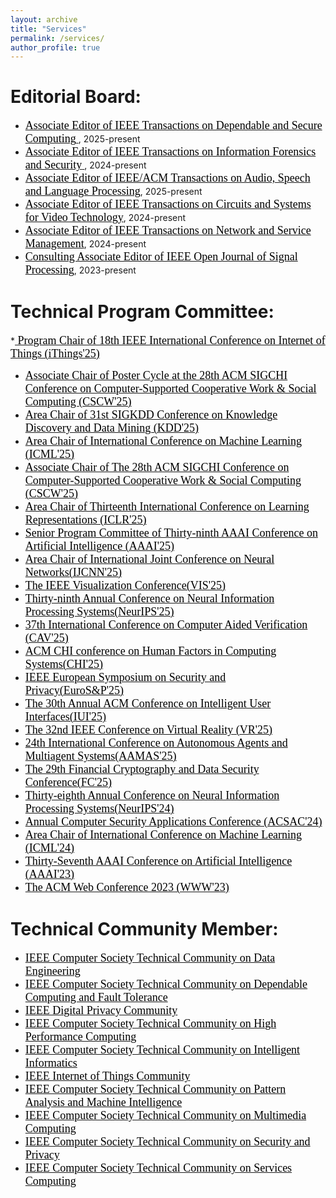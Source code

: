 ```yaml
---
layout: archive
title: "Services"
permalink: /services/
author_profile: true
---
```


Editorial Board:
======
* [ <font face="Times New Roman" color=black size=4>Associate Editor of IEEE Transactions on Dependable and Secure Computing</font> ](https://www.computer.org/csdl/journal/tq/about/107350?title=Editorial%20Board&periodical=IEEE%20Transactions%20on%20Dependable%20and%20Secure%20Computing), 2025-present
* [ <font face="Times New Roman" color=black size=4>Associate Editor of IEEE Transactions on Information Forensics and Security</font> ](https://signalprocessingsociety.org/publications-resources/ieee-transactions-information-forensics-and-security/editorial-board), 2024-present
*  [ <font face="Times New Roman" color=black size=4>Associate Editor of IEEE/ACM Transactions on Audio, Speech and Language Processing</font>](https://signalprocessingsociety.org/publications-resources/ieee-transactions-audio-speech-and-language-processing/editorial-board), 2025-present
* [ <font face="Times New Roman" color=black size=4>Associate Editor of IEEE Transactions on Circuits and Systems for Video Technology</font>](https://ieee-cas.org/publication/tcsvt), 2024-present
* [ <font face="Times New Roman" color=black size=4>Associate Editor of IEEE Transactions on Network and Service Management</font>](https://www.comsoc.org/publications/journals/ieee-tnsm/ieee-transactions-network-and-service-management-editorial-board), 2024-present
* [ <font face="Times New Roman" color=black size=4>Consulting Associate Editor of IEEE Open Journal of Signal Processing</font>](https://signalprocessingsociety.org/publications-resources/ieee-open-journal-signal-processing/editorial-board), 2023-present


Technical Program Committee:
======
*[<font face="Times New Roman" color=black size=4> Program Chair of 18th IEEE International Conference on Internet of Things (iThings'25)</font>](https://ieee-cybermatics.org/2025/ithings/)
*   [<font face="Times New Roman" color=black size=4> Associate Chair of Poster Cycle at the 28th ACM SIGCHI Conference on Computer-Supported Cooperative Work & Social Computing (CSCW'25)</font>](https://cscw.acm.org/2025/)
*  [ <font face="Times New Roman" color=black size=4> Area Chair of 31st SIGKDD Conference on Knowledge Discovery and Data Mining (KDD'25) </font>](https://kdd2025.kdd.org/applied-data-science-ads-track-call-for-papers/)
*   [ <font face="Times New Roman" color=black size=4> Area Chair of International Conference on Machine Learning (ICML'25) </font>](https://icml.cc/)
*   [<font face="Times New Roman" color=black size=4> Associate Chair of The 28th ACM SIGCHI Conference on Computer-Supported Cooperative Work & Social Computing (CSCW'25)</font>](https://cscw.acm.org/2025/)
*   [<font face="Times New Roman" color=black size=4> Area Chair of Thirteenth International Conference on Learning Representations (ICLR'25)</font>](https://iclr.cc/Conferences/2025)
*  [<font face="Times New Roman" color=black size=4>Senior Program Committee of Thirty-ninth AAAI Conference on Artificial Intelligence (AAAI'25)</font>](https://aaai.org/Conferences/AAAI-23/)
*  [<font face="Times New Roman" color=black size=4>Area Chair of International Joint Conference on Neural Networks(IJCNN'25)</font>](https://2025.ijcnn.org)
*   [<font face="Times New Roman" color=black size=4>The IEEE Visualization Conference(VIS'25)</font>](https://ieeevis.org/year/2025/welcome)
*  [<font face="Times New Roman" color=black size=4>Thirty-ninth Annual Conference on Neural Information Processing Systems(NeurIPS'25)</font>](https://neurips.cc)
*  [<font face="Times New Roman" color=black size=4>37th International Conference on Computer Aided Verification (CAV'25)</font>](https://chi2025.acm.org)
*    [<font face="Times New Roman" color=black size=4>ACM CHI conference on Human Factors in Computing Systems(CHI'25)</font>](https://chi2025.acm.org)
*  [<font face="Times New Roman" color=black size=4>IEEE European Symposium on Security and Privacy(EuroS&P'25)</font>](https://eurosp2025.ieee-security.org/committee-program.html)
* [<font face="Times New Roman" color=black size=4>The 30th Annual ACM Conference on Intelligent User Interfaces(IUI'25)</font>](https://iui.acm.org/2025/)
*   [<font face="Times New Roman" color=black size=4>The 32nd IEEE Conference on Virtual Reality (VR'25)</font>](http://ieeevr.org/2025/)
*   [<font face="Times New Roman" color=black size=4>24th International Conference on Autonomous Agents and Multiagent Systems(AAMAS'25)</font>](https://aamas2025.org)
*   [<font face="Times New Roman" color=black size=4>The 29th Financial Cryptography and Data Security Conference(FC'25)</font>](https://fc25.ifca.ai)
* [<font face="Times New Roman" color=black size=4>Thirty-eighth Annual Conference on Neural Information Processing Systems(NeurIPS'24)</font>](https://neurips.cc/Conferences/2024)
* [<font face="Times New Roman" color=black size=4>Annual Computer Security Applications Conference (ACSAC'24)</font>](https://www.acsac.org)
* [<font face="Times New Roman" color=black size=4>Area Chair of International Conference on Machine Learning (ICML'24)</font>](https://icml.cc/Conferences/2024)
* [<font face="Times New Roman" color=black size=4>Thirty-Seventh AAAI Conference on Artificial Intelligence (AAAI'23)</font>](https://aaai.org/Conferences/AAAI-23/)
* [<font face="Times New Roman" color=black size=4>The ACM Web Conference 2023 (WWW'23)</font>](https://www2023.thewebconf.org/)



Technical Community Member:
======
*  [ <font face="Times New Roman" color=black size=4> IEEE Computer Society Technical Community on Data Engineering </font>](http://tab.computer.org/tcde/)
*   [ <font face="Times New Roman" color=black size=4>IEEE Computer Society Technical Community on Dependable Computing and Fault Tolerance </font>](https://www.dependability.org/)
*   [<font face="Times New Roman" color=black size=4> IEEE Digital Privacy Community</font>](https://digitalprivacy.ieee.org/)
*   [<font face="Times New Roman" color=black size=4> IEEE Computer Society Technical Community on High Performance Computing </font>](https://tc.computer.org/tchpc/)
*   [ <font face="Times New Roman" color=black size=4> IEEE Computer Society Technical Community on Intelligent Informatics </font>](https://www.wi-lab.com/tcii/index.shtml)
*   [ <font face="Times New Roman" color=black size=4>IEEE Internet of Things Community </font>](https://iot.ieee.org/)
*   [<font face="Times New Roman" color=black size=4> IEEE Computer Society Technical Community on Pattern Analysis and Machine Intelligence </font>](https://www.computer.org/)
*   [<font face="Times New Roman" color=black size=4> IEEE Computer Society Technical Community on Multimedia Computing </font>](https://www.computer.org/)
*   [<font face="Times New Roman" color=black size=4> IEEE Computer Society Technical Community on Security and Privacy </font>](https://www.ieee-security.org/index.html)
*    [<font face="Times New Roman" color=black size=4> IEEE Computer Society Technical Community on Services Computing </font>](http://tab.computer.org/tcsvc/index.html)



  
